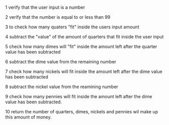 1  verify that the user input is a number

2 verify that the number is equal to or less than 99

3  to check how many quaters "fit" inside the users input amount

4  subtract the "value" of the amount of quarters that fit inside the user input

5 check how many dimes will "fit" inside the amount left after the quarter value has been subtracted

6 subtract the dime value from the remaining number

7 check how many nickels will fit inside the amount left after the dime value has been subtracted

8 subtract the nickel value from the reamining number

9 check how many pennies will fit inside the amount left after the dime value has been subtracted.

10 return the number of quarters, dimes, nickels and pennies wil make up this amount of money.